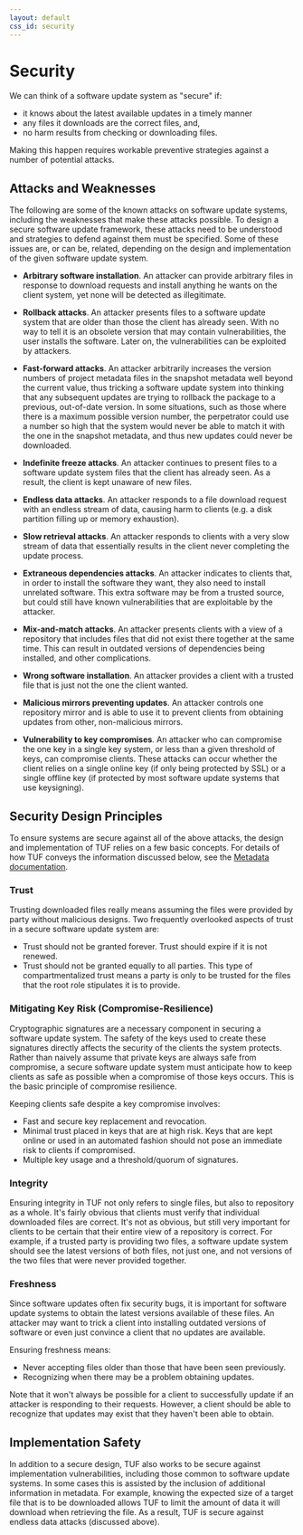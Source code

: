 ```yaml
---
layout: default
css_id: security
---
```


# Security

We can think of a software update system as "secure" if:
* it knows about the latest available updates in a timely manner
* any files it downloads are the correct files, and,
* no harm results from checking or downloading files.

Making this happen requires workable preventive strategies against a number of potential attacks.

## Attacks and Weaknesses

The following are some of the known attacks on software update systems,
including the weaknesses that make these attacks possible. To design
a secure software update framework, these attacks need to be understood and
strategies to defend against them must be specified.
Some of these issues are, or can be, related, depending on the design and
implementation of the given software update system.

* **Arbitrary software installation**. An attacker can provide arbitrary files in
response to download requests and install anything he wants
on the client system, yet none will be detected as illegitimate.

* **Rollback attacks**. An attacker presents files to a software update system
that are older than those the client has already seen. With no way
to tell it is an obsolete version that may contain vulnerabilities, the user
installs the software. Later on, the vulnerabilities can be exploited by
attackers.

* **Fast-forward attacks**.  An attacker arbitrarily increases the version
numbers of project metadata files in the snapshot
metadata well beyond the current value, thus tricking a software update system
into thinking that any subsequent updates are trying
to rollback the package to a previous, out-of-date version.
In some situations, such as those where there is a maximum possible
version number, the perpetrator could use a number so high that the system
would never be able to match it with the one in the
snapshot metadata, and thus new updates could never be downloaded.

* **Indefinite freeze attacks**. An attacker continues to present files to
a software update system files that the client has already seen. As a result, 
the client is kept unaware of new files.

* **Endless data attacks**. An attacker responds to a file download request
 with an endless stream of data, causing harm to clients (e.g. a disk partition
filling up or memory exhaustion).

* **Slow retrieval attacks**. An attacker responds to clients with a very
slow stream of data that essentially results in the client never completing
the update process.

* **Extraneous dependencies attacks**. An attacker indicates to clients that,
 in order to install the software they want, they also need to install
 unrelated software. This extra software may be from a trusted source,
 but could still have known vulnerabilities that are exploitable by the attacker.

* **Mix-and-match attacks**. An attacker presents clients with a view of a
repository that includes files that did not exist there together at the same time.
This can result in outdated versions of
dependencies being installed, and other complications.

* **Wrong software installation**. An attacker provides a client with a
 trusted file that is just not the one the client wanted.

* **Malicious mirrors preventing updates**. An attacker controls one
repository mirror and is able to use it to prevent clients from obtaining updates from other,
non-malicious mirrors.

* **Vulnerability to key compromises**. An attacker who can compromise the one key
in a single key system, or less than a given threshold of keys, can compromise
clients. These attacks can occur whether the client relies on a single online
key (if only being protected by SSL) or a single offline key (if protected by
most software update systems that use keysigning).

## Security Design Principles

To ensure systems are secure against all of the above attacks, the design and
implementation of TUF relies on a few basic concepts.
For details of how TUF conveys the information discussed below, see the
[Metadata documentation](/metadata.html).

### Trust

Trusting downloaded files really means assuming the files were provided by
party without malicious designs. Two frequently overlooked aspects of trust
in a secure software update system are:

* Trust should not be granted forever. Trust should expire if it is not renewed.
* Trust should not be granted equally to all parties. This type of compartmentalized
trust means a party is only to be trusted for the files that the root role stipulates it is
to provide.

### Mitigating Key Risk (Compromise-Resilience)

Cryptographic signatures are a necessary component in securing a software update
system. The safety of the keys used to create these signatures directly affects the
security of the clients the system protects. Rather than naively assume
that private keys are always safe from compromise, a secure software update
system must anticipate how to keep clients as safe as possible when a compromise
of those keys occurs. This is the basic principle of compromise resilience.

Keeping clients safe despite a key compromise involves:

* Fast and secure key replacement and revocation.
* Minimal trust placed in keys that are at high risk. Keys that are kept online
 or used in an automated fashion should not pose an immediate risk to clients
if compromised.
* Multiple key usage and a threshold/quorum of signatures.

### Integrity

Ensuring integrity in TUF not only refers to single files, but also to repository
as a whole. It's fairly obvious that clients must verify that
individual downloaded files are correct. It's not as obvious, but still very
important for clients to be certain that their entire view of a
repository is correct. For example, if a trusted party is providing two files,
a software update system should see the latest versions of both files,
not just one, and not versions of the two files that were never provided together.

### Freshness

Since software updates often fix security bugs, it is important for software
update systems to obtain the latest versions available of these files. An attacker
may want to trick a client into installing outdated versions of software or
even just convince a client that no updates are available.

Ensuring freshness means:

* Never accepting files older than those that have been seen previously.
* Recognizing when there may be a problem obtaining updates.

Note that it won't always be possible for a client to successfully update if an
attacker is responding to their requests. However, a client should be able
to recognize that updates may exist that they haven't been able to obtain.

## Implementation Safety

In addition to a secure design, TUF also works to be secure against
implementation vulnerabilities, including those common to software update
systems. In some cases this is assisted by the inclusion of additional
information in metadata. For example, knowing the expected size of a
target file that is to be downloaded allows TUF to limit the amount of
data it will download when retrieving the file. As a result, TUF is
secure against endless data attacks (discussed above).
